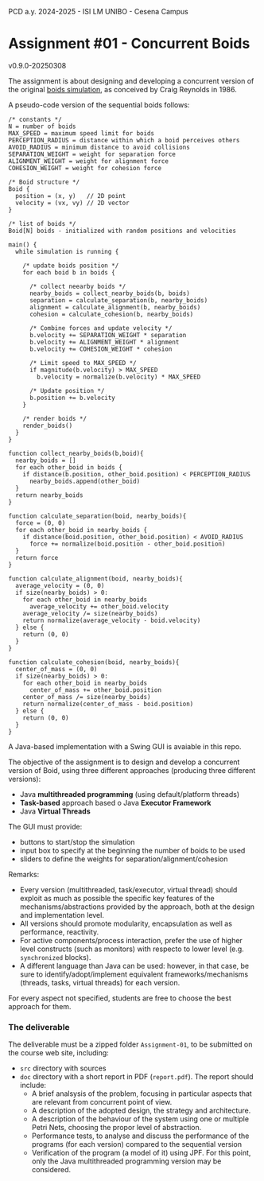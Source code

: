 PCD a.y. 2024-2025 - ISI LM UNIBO - Cesena Campus

# Assignment #01 -  Concurrent Boids

v0.9.0-20250308

The assignment is about designing and developing a concurrent version of the original [boids simulation](https://en.wikipedia.org/wiki/Boids), as conceived by Craig Reynolds in 1986.  

A pseudo-code version of the sequential boids follows:

```
/* constants */
N = number of boids
MAX_SPEED = maximum speed limit for boids
PERCEPTION_RADIUS = distance within which a boid perceives others
AVOID_RADIUS = minimum distance to avoid collisions
SEPARATION_WEIGHT = weight for separation force
ALIGNMENT_WEIGHT = weight for alignment force
COHESION_WEIGHT = weight for cohesion force

/* Boid structure */
Boid {
  position = (x, y)   // 2D point
  velocity = (vx, vy) // 2D vector
}

/* list of boids */
Boid[N] boids - initialized with random positions and velocities

main() {
  while simulation is running {

    /* update boids position */
    for each boid b in boids {

      /* collect neearby boids */
      nearby_boids = collect_nearby_boids(b, boids)
      separation = calculate_separation(b, nearby_boids)
      alignment = calculate_alignment(b, nearby_boids)
      cohesion = calculate_cohesion(b, nearby_boids)

      /* Combine forces and update velocity */
      b.velocity += SEPARATION_WEIGHT * separation
      b.velocity += ALIGNMENT_WEIGHT * alignment
      b.velocity += COHESION_WEIGHT * cohesion

      /* Limit speed to MAX_SPEED */
      if magnitude(b.velocity) > MAX_SPEED
        b.velocity = normalize(b.velocity) * MAX_SPEED      

      /* Update position */
      b.position += b.velocity
    }

    /* render boids */
    render_boids()
  }
}

function collect_nearby_boids(b,boid){
  nearby_boids = []
  for each other_boid in boids {
    if distance(b.position, other_boid.position) < PERCEPTION_RADIUS
      nearby_boids.append(other_boid) 
  }
  return nearby_boids
}

function calculate_separation(boid, nearby_boids){
  force = (0, 0)
  for each other_boid in nearby_boids {
    if distance(boid.position, other_boid.position) < AVOID_RADIUS
      force += normalize(boid.position - other_boid.position)
  }
  return force
}

function calculate_alignment(boid, nearby_boids){
  average_velocity = (0, 0)
  if size(nearby_boids) > 0:
    for each other_boid in nearby_boids 
      average_velocity += other_boid.velocity
    average_velocity /= size(nearby_boids)
    return normalize(average_velocity - boid.velocity)
  } else {
    return (0, 0)
  }
}
 
function calculate_cohesion(boid, nearby_boids){
  center_of_mass = (0, 0)
  if size(nearby_boids) > 0:
    for each other_boid in nearby_boids
      center_of_mass += other_boid.position
    center_of_mass /= size(nearby_boids)
    return normalize(center_of_mass - boid.position) 
  } else {
	return (0, 0)
  }
}
```

A Java-based implementation with a Swing GUI is avaiable in this repo.

The objective of the assignment is to design and develop a concurrent version of Boid, using three different approaches (producing three different versions):
- Java **multithreaded programming** (using default/platform threads)
- **Task-based** approach based o Java **Executor Framework** 
- Java **Virtual Threads** 

The GUI must provide:
- buttons to start/stop the simulation
- input box to specify at the beginning the number of boids to be used
- sliders to define the weights for separation/alignment/cohesion 

Remarks:
- Every version (multithreaded, task/executor, virtual thread) should exploit as much as possible  the specific key features of the mechanisms/abstractions provided by the approach, both at the design and implementation level. 
- All versions should promote modularity, encapsulation as well as performance, reactivity. 
- For active components/process interaction, prefer the use of higher level constructs (such as monitors) with respecto to lower level (e.g. `synchronized` blocks). 
- A different language than Java can be used: however, in that case, be sure to identify/adopt/implement equivalent frameworks/mechanisms (threads, tasks, virtual threads) for each version.

For every aspect not specified, students are free to choose the best approach for them.

### The deliverable

The deliverable must be a zipped folder `Assignment-01`, to be submitted on the course web site, including:  
- `src` directory with sources
- `doc` directory with a short report in PDF (`report.pdf`). The report should include:
	- A brief analsysis of the problem, focusing in particular aspects that are relevant from concurrent point of view.
	- A description of the adopted design, the strategy and architecture.
	- A description of the behaviour of the system using one or multiple Petri Nets, choosing the propor level of abstraction.
	- Performance tests, to analyse and discuss the performance of the programs (for each version) compared to the sequential version
	- Verification of the program (a model of it) using JPF. For this point, only the  Java multithreaded programming version may be considered.





